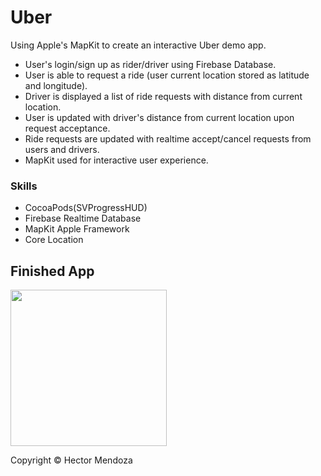 # Uber
Using Apple's MapKit to create an interactive Uber demo app.

- User's login/sign up as rider/driver using Firebase Database.
- User is able to request a ride (user current location stored as latitude and longitude).
- Driver is displayed a list of ride requests with distance from current location.
- User is updated with driver's distance from current location upon request acceptance.
- Ride requests are updated with realtime accept/cancel requests from users and drivers.
- MapKit used for interactive user experience.

### Skills
* CocoaPods(SVProgressHUD)
* Firebase Realtime Database
* MapKit Apple Framework
* Core Location


## Finished App
<img src="uber.gif" width="250">

Copyright © Hector Mendoza
